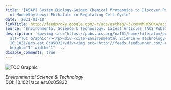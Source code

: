 ```yaml
---
title: '[ASAP] System Biology-Guided Chemical Proteomics to Discover Protein Targets
  of Monoethylhexyl Phthalate in Regulating Cell Cycle'
date: '2021-01-18'
linkTitle: http://feedproxy.google.com/~r/acs/esthag/~3/coMNhHKSOK4/acs.est.0c05832
source: 'Environmental Science & Technology: Latest Articles (ACS Publications)'
description: '<p><img src="https://pubs.acs.org/na101/home/literatum/publisher/achs/journals/content/esthag/0/esthag.ahead-of-print/acs.est.0c05832/20210118/images/medium/es0c05832_0008.gif"
  alt="TOC Graphic"/></p><div><cite>Environmental Science & Technology</cite></div><div>DOI:
  10.1021/acs.est.0c05832</div><img src="http://feeds.feedburner.com/~r/acs/esthag/~4/coMNhHKSOK4"
  height="1" width="1" ...'
disable_comments: true
---
```

<p><img src="https://pubs.acs.org/na101/home/literatum/publisher/achs/journals/content/esthag/0/esthag.ahead-of-print/acs.est.0c05832/20210118/images/medium/es0c05832_0008.gif" alt="TOC Graphic"/></p><div><cite>Environmental Science & Technology</cite></div><div>DOI: 10.1021/acs.est.0c05832</div><img src="http://feeds.feedburner.com/~r/acs/esthag/~4/coMNhHKSOK4" height="1" width="1" ...